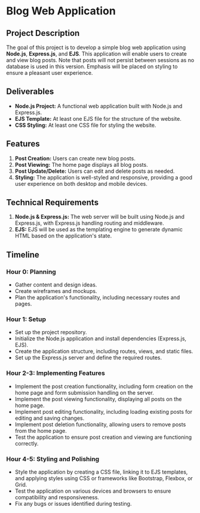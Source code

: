 # Blog Web Application

## Project Description

The goal of this project is to develop a simple blog web application using **Node.js**, **Express.js**, and **EJS**. This application will enable users to create and view blog posts. Note that posts will not persist between sessions as no database is used in this version. Emphasis will be placed on styling to ensure a pleasant user experience.

## Deliverables

- **Node.js Project:** A functional web application built with Node.js and Express.js.
- **EJS Template:** At least one EJS file for the structure of the website.
- **CSS Styling:** At least one CSS file for styling the website.

## Features

1. **Post Creation:** Users can create new blog posts.
2. **Post Viewing:** The home page displays all blog posts.
3. **Post Update/Delete:** Users can edit and delete posts as needed.
4. **Styling:** The application is well-styled and responsive, providing a good user experience on both desktop and mobile devices.

## Technical Requirements

1. **Node.js & Express.js:** The web server will be built using Node.js and Express.js, with Express.js handling routing and middleware.
2. **EJS:** EJS will be used as the templating engine to generate dynamic HTML based on the application's state.

## Timeline

### Hour 0: Planning
- Gather content and design ideas.
- Create wireframes and mockups.
- Plan the application's functionality, including necessary routes and pages.

### Hour 1: Setup
- Set up the project repository.
- Initialize the Node.js application and install dependencies (Express.js, EJS).
- Create the application structure, including routes, views, and static files.
- Set up the Express.js server and define the required routes.

### Hour 2-3: Implementing Features
- Implement the post creation functionality, including form creation on the home page and form submission handling on the server.
- Implement the post viewing functionality, displaying all posts on the home page.
- Implement post editing functionality, including loading existing posts for editing and saving changes.
- Implement post deletion functionality, allowing users to remove posts from the home page.
- Test the application to ensure post creation and viewing are functioning correctly.

### Hour 4-5: Styling and Polishing
- Style the application by creating a CSS file, linking it to EJS templates, and applying styles using CSS or frameworks like Bootstrap, Flexbox, or Grid.
- Test the application on various devices and browsers to ensure compatibility and responsiveness.
- Fix any bugs or issues identified during testing.
